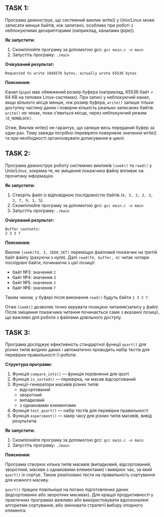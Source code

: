 ## TASK 1:

Програма демонструє, що системний виклик write() у Unix/Linux може записати менше байтів, ніж запитано, особливо при роботі з неблокуючими дескрипторами (наприклад, каналами (pipe)).

**Як запустити:**
1. Скомпілюйте програму за допомогою gcc: `gcc main.c -o main`
2. Запустіть програму: `./main`

**Очікуваний результат:**

`Requested to write 1048576 bytes, actually wrote 65536 bytes`

**Пояснення:**

Канал (`pipe`) має обмежений розмір буфера (наприклад, 65536 байт = 64 KB на типових Linux-системах). При записі у неблокуючий канал, якщо вільного місця менше, ніж розмір буфера, `write()` запише тільки доступну частину даних і поверне кількість реально записаних байтів. `write()` не чекає, поки з'явиться місце, через неблокуючий режим `(O_NONBLOCK)`.

Отже, Виклик write() не гарантує, що запише весь переданий буфер за один раз. Тому завжди потрібно перевіряти повернене значення write() та при необхідності організовувати дописування в циклі.

## TASK 2:

Програма демонструє роботу системних викликів `lseek()` та `read()` у Unix/Linux, зокрема те, як зміщення покажчика файлу впливає на прочитану інформацію.

**Як запустити:**
1. Створіть файл із відповідною послідовністю байтів (`4, 5, 2, 2, 3, 3, 7, 9, 1, 5`).
2. Скомпілюйте програму за допомогою gcc: `gcc main.c -o main`
3. Запустіть програму: `./main`

**Очікуваний результат:**

```
Buffer contents:
2 3 3 7
```

**Пояснення:**

Виклик `lseek(fd, 3, SEEK_SET)` переміщує файловий покажчик на третій байт файлу (рахуючи з нуля). Далі `read(fd, buffer, 4)` читає чотири послідовні байти, починаючи з цієї позиції:

- байт №3: значення `2`
- байт №4: значення `3`
- байт №5: значення `3`
- байт №6: значення `7`

Таким чином, у буфері після виконання `read()` будуть байти `2 3 3 7`.

Отже `lseek()` дозволяє точно керувати позицією читання/запису у файлі. Після зміщення покажчика читання починається саме з вказаної позиції, що важливо для роботи з файлами довільного доступу.

## TASK 3:

Програма досліджує ефективність стандартної функції `qsort()` для різних типів вхідних даних і автоматично проводить набір тестів для перевірки правильності її роботи.

**Структура програми:**
1. Функція `compare_ints()` — функція порівняння для qsort
2. Функція `is_sorted()` — перевірка, чи масив відсортований
3. Функції-генератори масивів різних типів:
    - відсортований
    - зворотний
    - випадковий
    - з однаковими елементами
4. Функція `test_qsort()` — набір тестів для перевірки правильності
5. Функція `experiment()` — замір часу для різних типів масивів, вивід результатів

**Як запустити:**

1. Скомпілюйте програму за допомогою gcc: `gcc main.c -o main`
2. Запустіть програму: `./main`

**Пояснення:**

Програма створює кілька типів масивів (випадковий, відсортований, зворотний, масиви з однаковими елементами) і вимірює час, за який `qsort()` їх сортує. Також реалізовані тести на правильність сортування для кожного масиву.

`qsort()` працює повільніше на погано підготовлених даних (відсортованих або зворотних масивах). Для кращої продуктивності у практичних програмах важливо або використовувати вдосконалені алгоритми сортування, або змінювати стратегії вибору опорного елемента.

